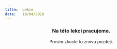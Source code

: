 ```yaml
---
title:  Lekce
date:   18/04/2018
---
```


### <center>Na této lekci pracujeme.</center>
<center>Prosim zkuste to znovu pozdeji.</center>